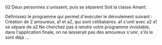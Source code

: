 02 Deux personnes s'unissent, puis se séparent
Soit la classe Amant.

Définissez le programme qui permet d'exécuter le déroulement suivant :
Création de 2 amoureux, a1 et a2, qui sont célibataires.
a1 s'unit avec a2
a1 se sépare de a2
Ne cherchez pas à rendre votre programme inviolable, dans l'application finale, on ne laisserait pas des amoureux s'unir, s'ils le sont déjà ...